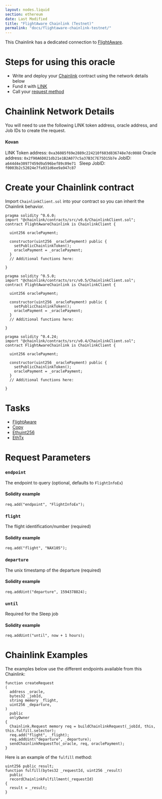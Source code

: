 ```yaml
---
layout: nodes.liquid
section: ethereum
date: Last Modified
title: "FlightAware Chainlink (Testnet)"
permalink: "docs/flightaware-chainlink-testnet/"
---
```

This Chainlink has a dedicated connection to [FlightAware](https://uk.flightaware.com/).

# Steps for using this oracle

- Write and deploy your [Chainlink](../request-and-receive-data/) contract using the network details below
- Fund it with [LINK](../link-token-contracts/)
- Call your [request method](./#chainlink-examples)

# Chainlink Network Details

You will need to use the following LINK token address, oracle address, and Job IDs to create the request.

#### Kovan
LINK Token address: `0xa36085f69e2889c224210f603d836748e7dc0088`
Oracle address: `0x2f90A6D021db21e1B2A077c5a37B3C7E75D15b7e`
JobID: `a644d4e30977459d9a596bef89c09e71 `
Sleep JobID: `f0003b2c52024e7fa931d6ee9a947c87`

# Create your Chainlink contract

Import `ChainlinkClient.sol` into your contract so you can inherit the Chainlink behavior.

```solidity Solidity 6
pragma solidity ^0.6.0;
import "@chainlink/contracts/src/v0.6/ChainlinkClient.sol";
contract FlightAwareChainlink is ChainlinkClient {

  uint256 oraclePayment;

  constructor(uint256 _oraclePayment) public {
    setPublicChainlinkToken();
    oraclePayment = _oraclePayment;
  }
  // Additional functions here:

}
```
```solidity Solidity 5
pragma solidity ^0.5.0;
import "@chainlink/contracts/src/v0.5/ChainlinkClient.sol";
contract FlightAwareChainlink is ChainlinkClient {

  uint256 oraclePayment;

  constructor(uint256 _oraclePayment) public {
    setPublicChainlinkToken();
    oraclePayment = _oraclePayment;
  }
  // Additional functions here:

}
```
```solidity Solidity 4
pragma solidity ^0.4.24;
import "@chainlink/contracts/src/v0.4/ChainlinkClient.sol";
contract FlightAwareChainlink is ChainlinkClient {

  uint256 oraclePayment;

  constructor(uint256 _oraclePayment) public {
    setPublicChainlinkToken();
    oraclePayment = _oraclePayment;
  }
  // Additional functions here:

}
```

# Tasks

- [FlightAware](../external-adapters/)
- [Copy](../core-adapters/#copy)
- [Ethuint256](../core-adapters/#ethuint256)
- [EthTx](../core-adapters/#ethtx)

# Request Parameters

### `endpoint`

The endpoint to query (optional, defaults to `FlightInfoEx`)

#### Solidity example

```solidity
req.add("endpoint", "FlightInfoEx");
```

### `flight`

The flight identification/number (required)

#### Solidity example

```solidity
req.add("flight", "NAX105");
```

### `departure`

The unix timestamp of the departure (required)

#### Solidity example

```solidity
req.addUint("departure", 1594378824);
```

### `until`

Required for the Sleep job

#### Solidity example

```solidity
req.addUint("until", now + 1 hours);
```

# Chainlink Examples

The examples below use the different endpoints available from this Chainlink:

```solidity
function createRequest
(
  address _oracle,
  bytes32 _jobId,
  string memory _flight,
  uint256 _departure,
)
  public
  onlyOwner
{
  Chainlink.Request memory req = buildChainlinkRequest(_jobId, this, this.fulfill.selector);
  req.add("flight", _flight);
  req.addUint("departure", _departure);
  sendChainlinkRequestTo(_oracle, req, oraclePayment);
}
```

Here is an example of the `fulfill` method:

```solidity
uint256 public result;
function fulfill(bytes32 _requestId, uint256 _result)
  public
  recordChainlinkFulfillment(_requestId)
{
  result = _result;
}
```
